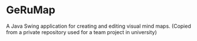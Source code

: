 # GeRuMap

A Java Swing application for creating and editing visual mind maps.
(Copied from a private repository used for a team project in university)